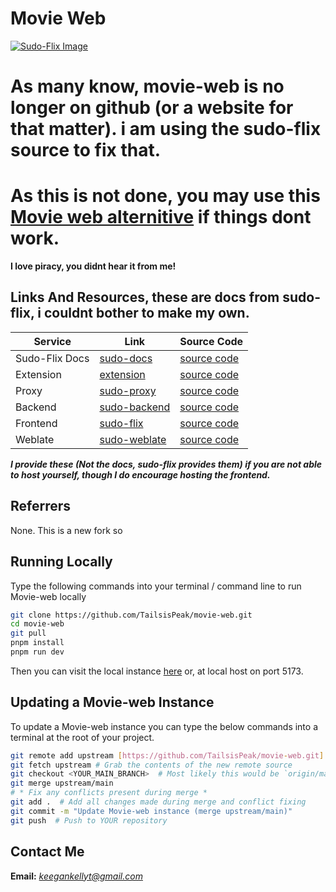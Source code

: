 # Movie Web
[![Sudo-Flix Image](.github/Sudo-Flix.png)](https://docs.undi.rest)  

# As many know, movie-web is no longer on github (or a website for that matter). i am using the sudo-flix source to fix that.
# As this is not done, you may use this [Movie web alternitive](https://movie-web-me.vercel.app) if things dont work.

**I love piracy, you didnt hear it from me!**

## Links And Resources, these are docs from sudo-flix, i couldnt bother to make my own.
| Service        | Link                                                             | Source Code                                              |
|----------------|------------------------------------------------------------------|----------------------------------------------------------|
| Sudo-Flix Docs | [sudo-docs](https://docs.undi.rest)                          | [source code](https://github.com/sussy-code/docs)        |
| Extension      | [extension](https://docs.undi.rest/extension)                | [source code](https://github.com/sussy-code/browser-ext) |
| Proxy          | [sudo-proxy](https://sudo-proxy.up.railway.app)              | [source code](https://github.com/sussy-code/sudo-proxy)  |             
| Backend        | [sudo-backend](https://backend.undi.rest)                    | [source code](https://github.com/sussy-code/backend)     |
| Frontend       | [sudo-flix](https://docs.undi.rest/instances)                | [source code](https://github.com/sussy-code/smov)        |
| Weblate        | [sudo-weblate](https://docs.undi.rest/links/weblate)         | [source code](https://github.com/sussy-code/docs)        |

***I provide these (Not the docs, sudo-flix provides them) if you are not able to host yourself, though I do encourage hosting the frontend.***


## Referrers
None. This is a new fork so 


## Running Locally
Type the following commands into your terminal / command line to run Movie-web locally
```bash
git clone https://github.com/TailsisPeak/movie-web.git
cd movie-web
git pull
pnpm install
pnpm run dev
```
Then you can visit the local instance [here](http://localhost:5173) or, at local host on port 5173.


## Updating a Movie-web Instance
To update a Movie-web instance you can type the below commands into a terminal at the root of your project.
```bash
git remote add upstream [https://github.com/TailsisPeak/movie-web.git]
git fetch upstream # Grab the contents of the new remote source
git checkout <YOUR_MAIN_BRANCH>  # Most likely this would be `origin/main`
git merge upstream/main
# * Fix any conflicts present during merge *
git add .  # Add all changes made during merge and conflict fixing
git commit -m "Update Movie-web instance (merge upstream/main)"
git push  # Push to YOUR repository
```


## Contact Me
**Email:** *[keegankellyt@gmail.com](mailto:keegankellyt@gmail.com)* 
